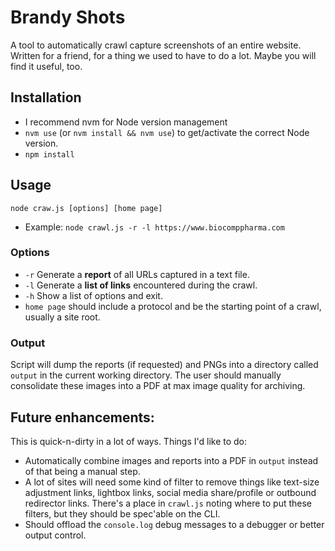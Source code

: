 # Brandy Shots

A tool to automatically crawl capture screenshots of an entire website. Written
for a friend, for a thing we used to have to do a lot. Maybe you will find it
useful, too.

## Installation

- I recommend nvm for Node version management
- `nvm use` (or `nvm install && nvm use`) to get/activate the correct Node version.
- `npm install`

## Usage

`node craw.js [options] [home page]`

- Example: `node crawl.js -r -l https://www.biocomppharma.com`

### Options

- `-r` Generate a **report** of all URLs captured in a text file.
- `-l` Generate a **list of links** encountered during the crawl.
- `-h` Show a list of options and exit.
- `home page` should include a protocol and be the starting point of a crawl, usually a site root.

### Output

Script will dump the reports (if requested) and PNGs into a directory called
`output` in the current working directory. The user should manually consolidate
these images into a PDF at max image quality for archiving.

## Future enhancements:

This is quick-n-dirty in a lot of ways. Things I'd like to do:

- Automatically combine images and reports into a PDF in `output` instead of
  that being a manual step.
- A lot of sites will need some kind of filter to remove things like text-size
  adjustment links, lightbox links, social media share/profile or outbound
  redirector links. There's a place in `crawl.js` noting where to put these
  filters, but they should be spec'able on the CLI.
- Should offload the `console.log` debug messages to a debugger or better output
  control.
